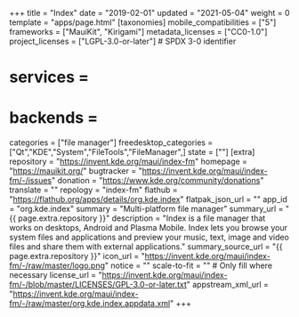 +++
title = "Index"
date = "2019-02-01"
updated = "2021-05-04"
weight = 0
template = "apps/page.html"
[taxonomies]
mobile_compatibilities = ["5"]
frameworks = ["MauiKit", "Kirigami"]
metadata_licenses = ["CC0-1.0"]
project_licenses = ["LGPL-3.0-or-later"] # SPDX 3-0 identifier
# services = 
# backends = 
categories = ["file manager"]
freedesktop_categories = ["Qt","KDE","System","FileTools","FileManager",]
state = [""]
[extra]
repository = "https://invent.kde.org/maui/index-fm"
homepage = "https://mauikit.org/"
bugtracker = "https://invent.kde.org/maui/index-fm/-/issues"
donation = "https://www.kde.org/community/donations"
translate = ""
repology = "index-fm"
flathub = "https://flathub.org/apps/details/org.kde.index"
flatpak_json_url = ""
app_id = "org.kde.index"
summary = "Multi-platform file manager"
summary_url = "{{ page.extra.repository }}"
description = "Index is a file manager that works on desktops, Android and Plasma Mobile. Index lets you browse your system files and applications and preview your music, text, image and video files and share them with external applications."
summary_source_url = "{{ page.extra.repository }}"
icon_url = "https://invent.kde.org/maui/index-fm/-/raw/master/logo.png" 
notice = ""
scale-to-fit = "" # Only fill where necessary
license_url = "https://invent.kde.org/maui/index-fm/-/blob/master/LICENSES/GPL-3.0-or-later.txt"
appstream_xml_url = "https://invent.kde.org/maui/index-fm/-/raw/master/org.kde.index.appdata.xml"
+++
